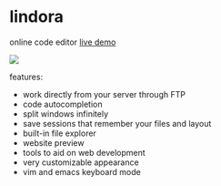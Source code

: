 lindora
=======

online code editor
[live demo](http://lindora.localghost.webfactional.com)

![](http://i.imgur.com/4NyG3qs.png)

features:
- work directly from your server through FTP
- code autocompletion
- split windows infinitely
- save sessions that remember your files and layout
- built-in file explorer
- website preview
- tools to aid on web development
- very customizable appearance
- vim and emacs keyboard mode
